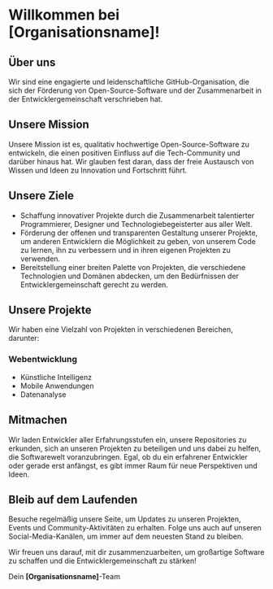 # Willkommen bei **[Organisationsname]**!
## Über uns
Wir sind eine engagierte und leidenschaftliche GitHub-Organisation, die sich der Förderung von Open-Source-Software und der Zusammenarbeit in der Entwicklergemeinschaft verschrieben hat.

## Unsere Mission
Unsere Mission ist es, qualitativ hochwertige Open-Source-Software zu entwickeln, die einen positiven Einfluss auf die Tech-Community und darüber hinaus hat. Wir glauben fest daran, dass der freie Austausch von Wissen und Ideen zu Innovation und Fortschritt führt.

## Unsere Ziele
- Schaffung innovativer Projekte durch die Zusammenarbeit talentierter Programmierer, Designer und Technologiebegeisterter aus aller Welt.
- Förderung der offenen und transparenten Gestaltung unserer Projekte, um anderen Entwicklern die Möglichkeit zu geben, von unserem Code zu lernen, ihn zu verbessern und in ihren eigenen Projekten zu verwenden.
- Bereitstellung einer breiten Palette von Projekten, die verschiedene Technologien und Domänen abdecken, um den Bedürfnissen der Entwicklergemeinschaft gerecht zu werden.
## Unsere Projekte
Wir haben eine Vielzahl von Projekten in verschiedenen Bereichen, darunter:

### Webentwicklung
- Künstliche Intelligenz
- Mobile Anwendungen
- Datenanalyse
## Mitmachen
Wir laden Entwickler aller Erfahrungsstufen ein, unsere Repositories zu erkunden, sich an unseren Projekten zu beteiligen und uns dabei zu helfen, die Softwarewelt voranzubringen. Egal, ob du ein erfahrener Entwickler oder gerade erst anfängst, es gibt immer Raum für neue Perspektiven und Ideen.

## Bleib auf dem Laufenden
Besuche regelmäßig unsere Seite, um Updates zu unseren Projekten, Events und Community-Aktivitäten zu erhalten. Folge uns auch auf unseren Social-Media-Kanälen, um immer auf dem neuesten Stand zu bleiben.

Wir freuen uns darauf, mit dir zusammenzuarbeiten, um großartige Software zu schaffen und die Entwicklergemeinschaft zu stärken!

Dein **[Organisationsname]**-Team
